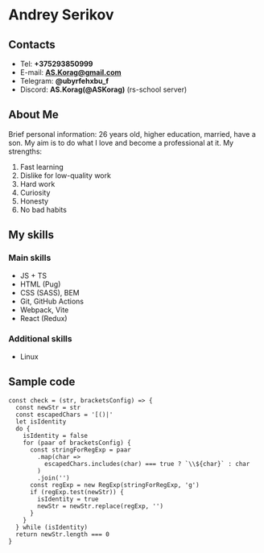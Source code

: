 # Andrey Serikov

## Contacts

- Tel: **+375293850999**
- E-mail: **AS.Korag@gmail.com**
- Telegram: **@ubyrfehxbu_f**
- Discord: **AS.Korag(@ASKorag)** (rs-school server)

## About Me

Brief personal information: 26 years old, higher education, married, have a son. My aim is to do what I love and become a professional at it. My strengths:

1. Fast learning
2. Dislike for low-quality work
3. Hard work
4. Curiosity
5. Honesty
6. No bad habits

## My skills

### Main skills

- JS + TS
- HTML (Pug)
- CSS (SASS), BEM
- Git, GitHub Actions
- Webpack, Vite
- React (Redux)

### Additional skills

- Linux

## Sample code

```{javascript}
const check = (str, bracketsConfig) => {
  const newStr = str
  const escapedChars = '[()|'
  let isIdentity
  do {
    isIdentity = false
    for (paar of bracketsConfig) {
      const stringForRegExp = paar
        .map(char =>
          escapedChars.includes(char) === true ? `\\${char}` : char
        )
        .join('')
      const regExp = new RegExp(stringForRegExp, 'g')
      if (regExp.test(newStr)) {
        isIdentity = true
        newStr = newStr.replace(regExp, '')
      }
    }
  } while (isIdentity)
  return newStr.length === 0
}
```
